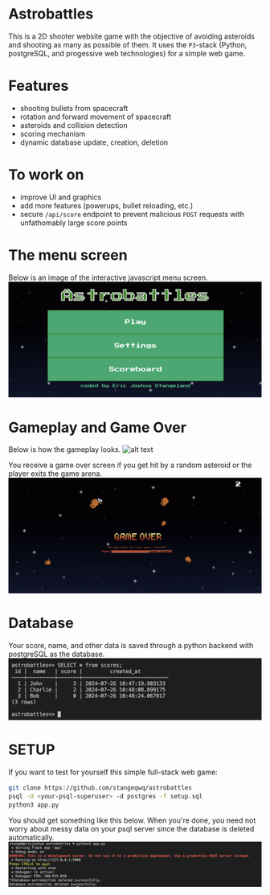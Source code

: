# Astrobattles
This is a 2D shooter website game with the objective of avoiding asteroids and shooting as many as possible of them. It uses the `P3`-stack (Python, postgreSQL, and progessive web technologies) for a simple web game.
# Features
- shooting bullets from spacecraft
- rotation and forward movement of spacecraft
- asteroids and collision detection
- scoring mechanism
- dynamic database update, creation, deletion
# To work on
- improve UI and graphics
- add more features (powerups, bullet reloading, etc.)
- secure `/api/score` endpoint to prevent malicious `POST` requests with unfathomably large score points

# The menu screen
Below is an image of the interactive javascript menu screen.
![alt text](https://github.com/stangeqwq/astrobattles/blob/main/static/assets/start.png)
# Gameplay and Game Over
Below is how the gameplay looks.
![alt text](https://github.com/stangeqwq/astrobattles/blob/main/static/assets/gameplay.gif)

You receive a game over screen if you get hit by a random asteroid or the player exits the game arena.
![alt text](https://github.com/stangeqwq/astrobattles/blob/main/static/assets/GameOverAsteroid.png)

# Database
Your score, name, and other data is saved through a python backend with postgreSQL as the database.
![alt text](https://github.com/stangeqwq/astrobattles/blob/main/static/assets/functionaldatabase.png)

# SETUP
If you want to test for yourself this simple full-stack web game:
```bash
git clone https://github.com/stangeqwq/astrobattles
psql -U <your-psql-superuser> -d postgres -f setup.sql
python3 app.py
```

You should get something like this below. When you're done, you need not worry about messy data on your psql server since the database is deleted automatically.
![alt text](https://github.com/stangeqwq/astrobattles/blob/main/static/assets/dynamicdatabasedeletion.png)

